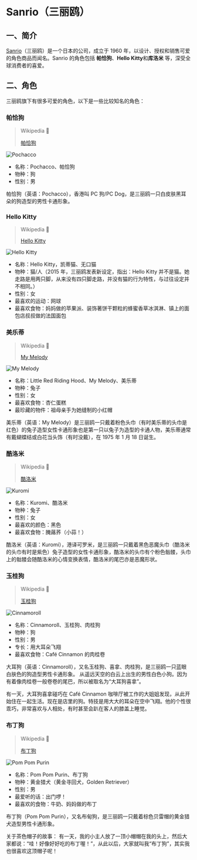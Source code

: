 # Sanrio（三丽鸥）

## 一、简介

[Sanrio](https://en.wikipedia.org/wiki/Sanrio)（三丽鸥）是一个日本的公司，成立于 1960 年，以设计、授权和销售可爱的角色商品而闻名。Sanrio 的角色包括 **帕恰狗**、**Hello Kitty**和**库洛米** 等，深受全球消费者的喜爱。

## 二、角色

三丽鸥旗下有很多可爱的角色，以下是一些比较知名的角色：

### 帕恰狗

> Wikipedia 📝
>
> [帕恰狗](https://zh.wikipedia.org/wiki/帕恰狗)

<img src="images/pochacco.png" alt="Pochacco" class="right" />

- 名称：Pochacco、帕恰狗
- 物种：狗
- 性别：男

帕恰狗（英语：Pochacco），香港叫 PC 狗/PC Dog，是三丽鸥一只白皮肤黑耳朵的狗造型的男性卡通形象。

### Hello Kitty

> Wikipedia 📝
>
> [Hello Kitty](https://zh.wikipedia.org/wiki/Hello_Kitty)

<img src="images/hello-kitty.png" alt="Hello Kitty" class="right" />

- 名称：Hello Kitty，凯蒂猫、无口猫
- 物种：猫/人（2015 年，三丽鸥发表新设定，指出：Hello Kitty 并不是猫。她走路是用两只脚，从来没有四只脚走路，并没有猫的行为特性，与过往设定并不相同。）
- 性别：女
- 最喜欢的运动：网球
- 最喜欢食物：妈妈做的苹果派、装饰著饼干颗粒的蜂蜜香草冰淇淋、镇上的面包店叔叔做的法国面包

### 美乐蒂

> Wikipedia 📝
>
> [My Melody](https://zh.wikipedia.org/wiki/My_Melody)

<img src="images/my-melody.png" alt="My Melody" class="right" />

- 名称：Little Red Riding Hood、My Melody、美乐蒂
- 物种：兔子
- 性别：女
- 最喜欢食物：杏仁蛋糕
- 最珍藏的物件：祖母亲手为她缝制的小红帽

美乐蒂（英语：My Melody）是三丽鸥一只戴着粉色头巾（有时美乐蒂的头巾是红色）的兔子造型女性卡通形象也是第一只以兔子为造型的卡通人物，美乐蒂通常有戴蝴蝶结或白花当头饰（有时没戴），在 1975 年 1 月 18 日诞生。

### 酷洛米

> Wikipedia 📝
>
> [酷洛米](https://zh.wikipedia.org/wiki/酷洛米)

<img src="images/kuromi.png" alt="Kuromi" class="right" />

- 名称：Kuromi、酷洛米
- 物种：兔子
- 性别：女
- 最喜欢的颜色：黑色
- 最喜欢食物：腌蕗荞（小蒜！）

酷洛米（英语：Kuromi），港译可罗米，是三丽鸥一只戴着黑色恶魔头巾（酷洛米的头巾有时是紫色）兔子造型的女性卡通形象，酷洛米的头巾有个粉色骷髅，头巾上的骷髅会随酷洛米的心情变换表情，酷洛米的尾巴亦是恶魔形状。

### 玉桂狗

> Wikipedia 📝
>
> [玉桂狗](https://zh.wikipedia.org/wiki/玉桂狗)

<img src="images/cinnamoroll.png" alt="Cinnamoroll" class="right" />

- 名称：Cinnamoroll、玉桂狗、肉桂狗
- 物种：狗
- 性别：男
- 专长：用大耳朵飞翔
- 最喜欢食物：Café Cinnamon 的肉桂卷

大耳狗（英语：Cinnamoroll），又名玉桂狗、喜拿、肉桂狗，是三丽鸥一只蓝眼白肤色的狗造型男性卡通形象。
从遥远天空的白云上出生的男性白色小狗。因为有着像肉桂卷一般卷卷的尾巴，所以被取名为“大耳狗喜拿”。

有一天，大耳狗喜拿碰巧在 Café Cinnamon 咖啡厅被工作的大姐姐发现，从此开始住在一起生活。现在是店里的狗。特技是用大大的耳朵在空中飞翔。他的个性很乖巧，非常喜欢与人相处，有时甚至会趴在客人的膝盖上睡觉。

### 布丁狗

> Wikipedia 📝
>
> [布丁狗](https://zh.wikipedia.org/wiki/布丁狗)

<img src="images/pom-pom-purin.png" alt="Pom Pom Purin" class="right" />

- 名称：Pom Pom Purin、布丁狗
- 物种：黄金猎犬（黄金寻回犬，Golden Retriever）
- 性别：男
- 最爱听的话：出门啰！
- 最喜欢的食物：牛奶、妈妈做的布丁

布丁狗（Pom Pom Purin），又名布甸狗，是三丽鸥一只戴着棕色贝雷帽的黄金猎犬造型男性卡通形象。

关于茶色帽子的故事： 有一天，我的小主人放了一顶小帽帽在我的头上，然后大家都说：“哇！好像好好吃的布丁喔！”，从此以后，大家就叫我“布丁狗”，其实我也很喜欢这顶帽子呢！

